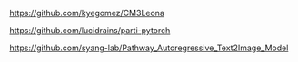 https://github.com/kyegomez/CM3Leona

https://github.com/lucidrains/parti-pytorch

https://github.com/syang-lab/Pathway_Autoregressive_Text2Image_Model
